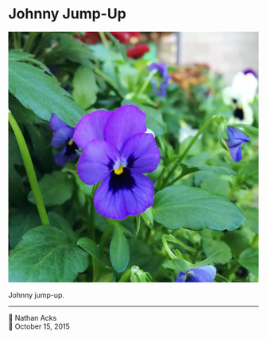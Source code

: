 # Johnny Jump-Up

![A bright purple flower with a yellow center](assets/030993ca1612eb6aa4c87ca43087e55f.webp)

Johnny jump-up.

- - - -

👤 Nathan Acks  
📅 October 15, 2015
